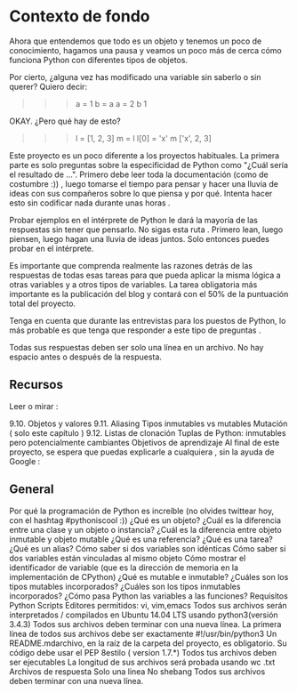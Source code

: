 # Contexto de fondo
Ahora que entendemos que todo es un objeto y tenemos un poco de conocimiento, hagamos una pausa y veamos un poco más de cerca cómo funciona Python con diferentes tipos de objetos.

Por cierto, ¿alguna vez has modificado una variable sin saberlo o sin querer? Quiero decir:

>>> a = 1
>>> b = a
>>> a = 2
>>> b
1
>>> 
OKAY. ¿Pero qué hay de esto?

>>> l = [1, 2, 3]
>>> m = l
>>> l[0] = 'x'
>>> m
['x', 2, 3]
>>>


Este proyecto es un poco diferente a los proyectos habituales. La primera parte es solo preguntas sobre la especificidad de Python como "¿Cuál sería el resultado de ...". Primero debe leer toda la documentación (como de costumbre :)) , luego tomarse el tiempo para pensar y hacer una lluvia de ideas con sus compañeros sobre lo que piensa y por qué. Intenta hacer esto sin codificar nada durante unas horas .

Probar ejemplos en el intérprete de Python le dará la mayoría de las respuestas sin tener que pensarlo. No sigas esta ruta . Primero lean, luego piensen, luego hagan una lluvia de ideas juntos. Solo entonces puedes probar en el intérprete.

Es importante que comprenda realmente las razones detrás de las respuestas de todas esas tareas para que pueda aplicar la misma lógica a otras variables y a otros tipos de variables. La tarea obligatoria más importante es la publicación del blog y contará con el 50% de la puntuación total del proyecto.

Tenga en cuenta que durante las entrevistas para los puestos de Python, lo más probable es que tenga que responder a este tipo de preguntas .

Todas sus respuestas deben ser solo una línea en un archivo. No hay espacio antes o después de la respuesta.

## Recursos
Leer o mirar :

9.10. Objetos y valores
9.11. Aliasing
Tipos inmutables vs mutables
Mutación ( solo este capítulo )
9.12. Listas de clonación
Tuplas de Python: inmutables pero potencialmente cambiantes
Objetivos de aprendizaje
Al final de este proyecto, se espera que puedas explicarle a cualquiera , sin la ayuda de Google :

## General
Por qué la programación de Python es increíble (no olvides twittear hoy, con el hashtag #pythoniscool :))
¿Qué es un objeto?
¿Cuál es la diferencia entre una clase y un objeto o instancia?
¿Cuál es la diferencia entre objeto inmutable y objeto mutable
¿Qué es una referencia?
¿Qué es una tarea?
¿Qué es un alias?
Cómo saber si dos variables son idénticas
Cómo saber si dos variables están vinculadas al mismo objeto
Cómo mostrar el identificador de variable (que es la dirección de memoria en la implementación de CPython)
¿Qué es mutable e inmutable?
¿Cuáles son los tipos mutables incorporados?
¿Cuáles son los tipos inmutables incorporados?
¿Cómo pasa Python las variables a las funciones?
Requisitos
Python Scripts
Editores permitidos: vi, vim,emacs
Todos sus archivos serán interpretados / compilados en Ubuntu 14.04 LTS usando python3(versión 3.4.3)
Todos sus archivos deben terminar con una nueva línea.
La primera línea de todos sus archivos debe ser exactamente #!/usr/bin/python3
Un README.mdarchivo, en la raíz de la carpeta del proyecto, es obligatorio.
Su código debe usar el PEP 8estilo ( version 1.7.*)
Todos tus archivos deben ser ejecutables
La longitud de sus archivos será probada usando wc
.txt Archivos de respuesta
Solo una linea
No shebang
Todos sus archivos deben terminar con una nueva línea.